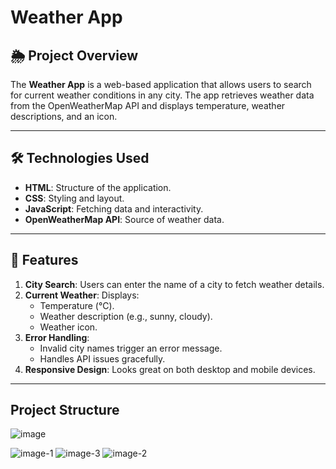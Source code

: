 # Weather App

## 🌦️ Project Overview
The **Weather App** is a web-based application that allows users to search for current weather conditions in any city. The app retrieves weather data from the OpenWeatherMap API and displays temperature, weather descriptions, and an icon.

---

## 🛠️ Technologies Used
- **HTML**: Structure of the application.
- **CSS**: Styling and layout.
- **JavaScript**: Fetching data and interactivity.
- **OpenWeatherMap API**: Source of weather data.

---

## 🎨 Features
1. **City Search**: Users can enter the name of a city to fetch weather details.
2. **Current Weather**: Displays:
   - Temperature (°C).
   - Weather description (e.g., sunny, cloudy).
   - Weather icon.
3. **Error Handling**:
   - Invalid city names trigger an error message.
   - Handles API issues gracefully.
4. **Responsive Design**: Looks great on both desktop and mobile devices.

---

## Project Structure
![image](https://github.com/user-attachments/assets/203f9d40-9710-401a-9c00-fc1bdc71b09a)

![image-1](https://github.com/user-attachments/assets/439f957f-38de-407e-996c-96dbe7eef639)
![image-3](https://github.com/user-attachments/assets/e58af625-b979-4da1-895a-8302cdb31d5f)
![image-2](https://github.com/user-attachments/assets/117914b4-510e-4d67-9498-366f8008fb1b)
